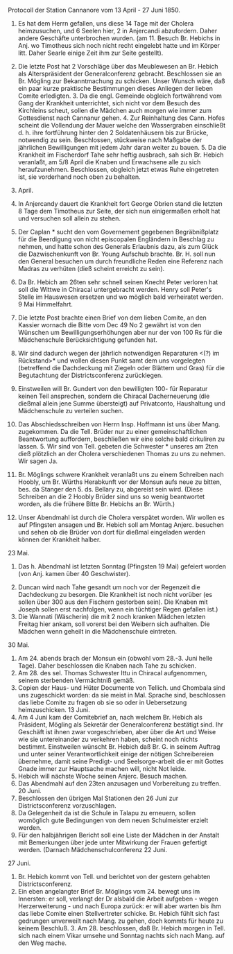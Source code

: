  Protocoll der Station Cannanore
 vom 13 April - 27 Juni 1850.

1. Es hat dem Herrn gefallen, uns diese 14 Tage mit der Cholera heimzusuchen, und 6 Seelen hier, 2 in Anjercandi abzufordern. Daher andere Geschäfte unterbrochen wurden. (am 11. Besuch Br. Hebichs in Anj. wo Timotheus sich noch nicht recht eingelebt hatte und im Körper litt. Daher Searle einige Zeit ihm zur Seite gestellt).
2. Die letzte Post hat 2 Vorschläge über das Meublewesen an Br. Hebich als Alterspräsident der Generalconferenz gebracht. Beschlossen sie an Br. Mögling zur Bekanntmachung zu schicken. Unser Wunsch wäre, daß ein paar kurze praktische Bestimmungen dieses Anliegen der lieben Comite erledigten. 3. Da die engl. Gemeinde obgleich fortwährend vom Gang der Krankheit unterrichtet, sich nicht vor dem Besuch des Kirchleins scheut, sollen die Mädchen auch morgen wie immer zum Gottesdienst nach Cannanur gehen. 4. Zur Reinhaltung des Cann. Hofes scheint die Vollendung der Mauer welche den Wassergraben einschließt d. h. ihre fortführung hinter den 2 Soldatenhäusern bis zur Brücke, notwendig zu sein. Beschlossen, stückweise nach Maßgabe der jährlichen Bewilligungen mit jedem Jahr daran weiter zu bauen. 5. Da die Krankheit im Fischerdorf Tahe sehr heftig ausbrach, sah sich Br. Hebich veranlaßt, am 5/8 April die Knaben und Erwachsene alle zu sich heraufzunehmen. Beschlossen, obgleich jetzt etwas Ruhe eingetreten ist, sie vorderhand noch oben zu behalten.

 29. April.
1. In Anjercandy dauert die Krankheit fort George Obrien stand die letzten 8 Tage dem Timotheus zur Seite, der sich nun einigermaßen erholt hat und versuchen soll allein zu stehen.
2. Der Caplan <Kinloch>* sucht den vom Governement gegebenen Begräbnißplatz für die Beerdigung von nicht episcopalen Engländern in Beschlag zu nehmen, und hatte schon des Generals Erlaubnis dazu, als zum Glück die Dazwischenkunft von Br. Young Aufschub brachte. Br. H. soll nun den General besuchen um durch freundliche Reden eine Referenz nach Madras zu verhüten (dieß scheint erreicht zu sein).
3. Da Br. Hebich am 26ten sehr schnell seinen Knecht Peter verloren hat soll die Wittwe in Chiracal untergebracht werden. Henry soll Peter's Stelle im Hauswesen ersetzen und wo möglich bald verheiratet werden. 
 9 Mai Himmelfahrt.
1. Die letzte Post brachte einen Brief von dem lieben Comite, an den Kassier wornach die Bitte vom Dec 49 No 2 gewährt ist von den Wünschen um Bewilligungserhöhungen aber nur der von 100 Rs für die Mädchenschule Berücksichtigung gefunden hat.
2. Wir sind dadurch wegen der jährlich notwendigen Reparaturen <(?) im Rückstand>* und wollen diesen Punkt samt dem uns vorgelegten (betreffend die Dachdeckung mit Ziegeln oder Blättern und Gras) für die Begutachtung der Districtsconferenz zurücklegen.
3. Einstweilen will Br. Gundert von den bewilligten 100- für Reparatur keinen Teil ansprechen, sondern die Chiracal Dacherneuerung (die dießmal allein jene Summe übersteigt) auf Privatconto, Haushaltung und Mädchenschule zu verteilen suchen.
4. Das Abschiedsschreiben von Herrn Insp. Hoffmann ist uns über Mang. zugekommen. Da die Tell. Brüder nur zu einer gemeinschaftlichen Beantwortung auffordern, beschließen wir eine solche bald cirkuliren zu lassen. 5. Wir sind von Tell. gebeten die Schwester <Ittu>* unseres am 2ten dieß plötzlich an der Cholera verschiedenen Thomas zu uns zu nehmen. Wir sagen Ja.
6. Br. Möglings schwere Krankheit veranlaßt uns zu einem Schreiben nach Hoobly, um Br. Würths Herabkunft vor der Monsun aufs neue zu bitten, bes. da Stanger den 5. ds. Bellary zu, abgereist sein wird. (Diese Schreiben an die 2 Hoobly Brüder sind uns so wenig beantwortet worden, als die frühere Bitte Br. Hebichs an Br. Würth.)
7. Unser Abendmahl ist durch die Cholera verspätet worden. Wir wollen es auf Pfingsten ansagen und Br. Hebich soll am Montag Anjerc. besuchen und sehen ob die Brüder von dort für dießmal eingeladen werden können der Krankheit halber.

 23 Mai.
1) Das h. Abendmahl ist letzten Sonntag (Pfingsten 19 Mai) gefeiert worden (von Anj. kamen über 40 Geschwister).
2. Duncan wird nach Tahe gesandt um noch vor der Regenzeit die Dachdeckung zu besorgen. Die Krankheit ist noch nicht vorüber (es sollen über 300 aus den Fischern gestorben sein). Die Knaben mit Joseph sollen erst nachfolgen, wenn ein tüchtiger Regen gefallen ist.)
3. Die Wannati (Wäscherin) die mit 2 noch kranken Mädchen letzten Freitag hier ankam, soll vorerst bei den Weibern sich aufhalten. Die Mädchen wenn geheilt in die Mädchenschule eintreten.

 30 Mai.
1. Am 24. abends brach der Monsun ein (obwohl vom 28.-3. Juni helle Tage). Daher beschlossen die Knaben nach Tahe zu schicken.
2. Am 28. des sel. Thomas Schwester Ittu in Chiracal aufgenommen, seinem sterbenden Vermächtniß gemäß.
3. Copien der Haus- und Hüter Documente von Tellich. und Chombala sind uns zugeschickt worden: da sie meist in Mal. Sprache sind, beschlossen das liebe Comite zu fragen ob sie so oder in Uebersetzung heimzuschicken. 
 13 Juni.
1. Am 4 Juni kam der Comitebrief an, nach welchem Br. Hebich als Präsident, Mögling als Sekretär der Generalconferenz bestätigt sind. Ihr Geschäft ist ihnen zwar vorgeschrieben, aber über die Art und Weise wie sie untereinander zu verkehren haben, scheint noch nichts bestimmt. Einstweilen wünscht Br. Hebich daß Br. G. in seinem Auftrag und unter seiner Verantwortlichkeit einige der nötigen Schreibereien übernehme, damit seine Predigt- und Seelsorge-arbeit die er mit Gottes Gnade immer zur Hauptsache machen will, nicht Not leide.
2. Hebich will nächste Woche seinen Anjerc. Besuch machen.
3. Das Abendmahl auf den 23ten anzusagen und Vorbereitung zu treffen. 
 20 Juni.
1. Beschlossen den übrigen Mal Stationen den 26 Juni zur Districtsconferenz vorzuschlagen.
2. Da Gelegenheit da ist die Schule in Talapu zu erneuern, sollen womöglich gute Bedingungen von dem neuen Schulmeister erzielt werden.
3. Für den halbjährigen Bericht soll eine Liste der Mädchen in der Anstalt mit Bemerkungen über jede unter Mitwirkung der Frauen gefertigt werden. (Darnach Mädchenschulconferenz 22 Juni.

 27 Juni.
1. Br. Hebich kommt von Tell. und berichtet von der gestern gehabten Districtsconferenz.
2. Ein eben angelangter Brief Br. Möglings vom 24. bewegt uns im Innersten: er soll, verlangt der Dr alsbald die Arbeit aufgeben - wegen Herzerweiterung - und nach Europa zurück: er will aber warten bis ihm das liebe Comite einen Stellvertreter schicke. Br. Hebich fühlt sich fast gedrungen unverweilt nach Mang. zu gehen, doch kommts für heute zu keinem Beschluß. 3. Am 28. beschlossen, daß Br. Hebich morgen in Tell. sich nach einem Vikar umsehe und Sonntag nachts sich nach Mang. auf den Weg mache. 